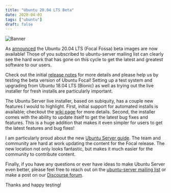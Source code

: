 ```yaml
---
title: "Ubuntu 20.04 LTS Beta"
date: 2020-04-03
tags: ["ubuntu"]
draft: false
---
```


![Banner](/img/ubuntu/focal.png#center)

As [announced](https://lists.ubuntu.com/archives/ubuntu-announce/2020-April/000255.html)
the Ubuntu 20.04 LTS (Focal Fossa) beta images are now available! Those of you
subscribed to ubuntu-server mailing list can clearly see the hard work that has
gone on this cycle to get the latest and greatest software to our users.

Check out the initial [release notes](https://wiki.ubuntu.com/FocalFossa/ReleaseNotes)
for more details and please help us by testing the beta version of Ubuntu
Focal! Setting up a test system and upgrading from Ubuntu 18.04 LTS (Bionic)
as well as trying out the live installer for fresh installs are particularly
important.

The Ubuntu Server live installer, based on subiquity, has a couple new features
I would to highlight. First, initial support for automated installs is
available; checkout the [wiki page](https://wiki.ubuntu.com/FoundationsTeam/AutomatedServerInstalls)
for more details. Second, the installer comes with the ability to update itself
to get the latest bug fixes and features. This is a huge addition that makes it
even simpler for users to get the latest features and bug fixes!

I am particularly proud about the new [Ubuntu Server guide](https://ubuntu.com/server/docs).
The team and community are hard at work updating the content for the Focal
release. The new location not only looks fantastic, but makes it much easier
for the community to contribute content.

Finally, if you have any questions or ever have ideas to make Ubuntu Server
even better, please feel free to reach out on the [ubuntu-server mailing list](https://lists.ubuntu.com/mailman/listinfo/ubuntu-server)
or make a post on our [Discourse forum](https://discourse.ubuntu.com/c/server).

Thanks and happy testing!
